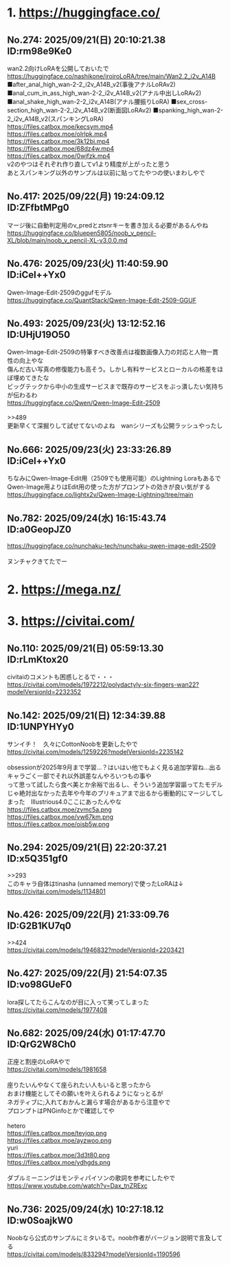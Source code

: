 # 1. https://huggingface.co/
## No.274:	2025/09/21(日) 20:10:21.38 ID:rm98e9Ke0
 wan2.2向けLoRAを公開しておいたで <br> <a href='https://huggingface.co/nashikone/iroiroLoRA/tree/main/Wan2.2_i2v_A14B'>https://huggingface.co/nashikone/iroiroLoRA/tree/main/Wan2.2_i2v_A14B</a> <br> ■after_anal_high_wan-2-2_i2v_A14B_v2(事後アナルLoRAv2) ■anal_cum_in_ass_high_wan-2-2_i2v_A14B_v2(アナル中出しLoRAv2) ■anal_shake_high_wan-2-2_i2v_A14B(アナル腰振りLoRA) ■sex_cross-section_high_wan-2-2_i2v_A14B_v2(断面図LoRAv2) ■spanking_high_wan-2-2_i2v_A14B_v2(スパンキングLoRA) <br> <a href='https://files.catbox.moe/kecsym.mp4'>https://files.catbox.moe/kecsym.mp4</a> <br> <a href='https://files.catbox.moe/olrlpk.mp4'>https://files.catbox.moe/olrlpk.mp4</a> <br> <a href='https://files.catbox.moe/3k12bi.mp4'>https://files.catbox.moe/3k12bi.mp4</a> <br> <a href='https://files.catbox.moe/68dz4w.mp4'>https://files.catbox.moe/68dz4w.mp4</a> <br> <a href='https://files.catbox.moe/0wjfzk.mp4'>https://files.catbox.moe/0wjfzk.mp4</a> <br> v2のやつはそれぞれ作り直してv1より精度が上がったと思う <br> あとスパンキング以外のサンプルは以前に貼ってたやつの使いまわしやで 
<br>

## No.417:	2025/09/22(月) 19:24:09.12 ID:ZFfbtMPg0
 マージ後に自動判定用のv_predとztsnrキーを書き加える必要があるんやね <br> <a href='https://huggingface.co/bluepen5805/noob_v_pencil-XL/blob/main/noob_v_pencil-XL-v3.0.0.md'>https://huggingface.co/bluepen5805/noob_v_pencil-XL/blob/main/noob_v_pencil-XL-v3.0.0.md</a> 
<br>

## No.476:	2025/09/23(火) 11:40:59.90 ID:iCel++Yx0
 Qwen-Image-Edit-2509のggufモデル <br> <a href='https://huggingface.co/QuantStack/Qwen-Image-Edit-2509-GGUF'>https://huggingface.co/QuantStack/Qwen-Image-Edit-2509-GGUF</a> 
<br>

## No.493:	2025/09/23(火) 13:12:52.16 ID:UHjU19O50
 Qwen-Image-Edit-2509の特筆すべき改善点は複数画像入力の対応と人物一貫性の向上やな <br> 傷んだ古い写真の修復能力も高そう。しかし有料サービスとローカルの格差をほぼ埋めてきたな <br> ビッグテックから中小の生成サービスまで既存のサービスをぶっ潰したい気持ちが伝わるわ <br> <a href='https://huggingface.co/Qwen/Qwen-Image-Edit-2509'>https://huggingface.co/Qwen/Qwen-Image-Edit-2509</a> <br>  <br> \>\>489 <br> 更新早くて深掘りして試せてないのよね　wanシリーズも公開ラッシュやったし 
<br>

## No.666:	2025/09/23(火) 23:33:26.89 ID:iCel++Yx0
 ちなみにQwen-Image-Edit用（2509でも使用可能）のLightning Loraもあるで <br> Qwen-Image用よりはEdit用の使った方がプロンプトの効きが良い気がする <br> <a href='https://huggingface.co/lightx2v/Qwen-Image-Lightning/tree/main'>https://huggingface.co/lightx2v/Qwen-Image-Lightning/tree/main</a> 
<br>

## No.782:	2025/09/24(水) 16:15:43.74 ID:a0GeopJZ0
 <a href='https://huggingface.co/nunchaku-tech/nunchaku-qwen-image-edit-2509'>https://huggingface.co/nunchaku-tech/nunchaku-qwen-image-edit-2509</a> <br>  <br> ヌンチャクきてたでー 
<br>

# 2. https://mega.nz/
# 3. https://civitai.com/
## No.110:	2025/09/21(日) 05:59:13.30 ID:rLmKtox20
 civitaiのコメントも困惑しとるで・・・ <br> <a href='https://civitai.com/models/1972212/polydactyly-six-fingers-wan22?modelVersionId=2232352'>https://civitai.com/models/1972212/polydactyly-six-fingers-wan22?modelVersionId=2232352</a> 
<br>

## No.142:	2025/09/21(日) 12:34:39.88 ID:1UNPYHYy0
 サンイチ！　久々にCottonNoobを更新したやで <br> <a href='https://civitai.com/models/1259226?modelVersionId=2235142'>https://civitai.com/models/1259226?modelVersionId=2235142</a> <br>  <br> obsessionが2025年9月まで学習…？はいはい他でもよく見る追加学習ね…出るキャラごく一部でそれ以外誤差なんやろいつもの事や <br> って思って試したら食べ美とか余裕で出るし、そういう追加学習謳ってたモデルじゃ絶対出なかった去年や今年のプリキュアまで出るから衝動的にマージしてしまった　Illustrious4.0ここにあったんやな <br> <a href='https://files.catbox.moe/zvmc5a.png'>https://files.catbox.moe/zvmc5a.png</a> <br> <a href='https://files.catbox.moe/vw67km.png'>https://files.catbox.moe/vw67km.png</a> <br> <a href='https://files.catbox.moe/oisb5w.png'>https://files.catbox.moe/oisb5w.png</a> 
<br>

## No.294:	2025/09/21(日) 22:20:37.21 ID:x5Q351gf0
 \>\>293 <br> このキャラ自体はtinasha \(unnamed memory\)で使ったLoRAは↓ <br> <a href='https://civitai.com/models/1134801'>https://civitai.com/models/1134801</a> 
<br>

## No.426:	2025/09/22(月) 21:33:09.76 ID:G2B1KU7q0
 \>\>424 <br> <a href='https://civitai.com/models/1946832?modelVersionId=2203421'>https://civitai.com/models/1946832?modelVersionId=2203421</a> 
<br>

## No.427:	2025/09/22(月) 21:54:07.35 ID:vo98GUeF0
 lora探してたらこんなのが目に入って笑ってしまった <br> <a href='https://civitai.com/models/1977408'>https://civitai.com/models/1977408</a> 
<br>

## No.682:	2025/09/24(水) 01:17:47.70 ID:QrG2W8Ch0
 正座と割座のLoRAやで <br> <a href='https://civitai.com/models/1981658'>https://civitai.com/models/1981658</a> <br>  <br> 座りたいんやなくて座られたい人もいると思ったから <br> おまけ機能としてその願いを叶えられるようになっとるが <br> ネガティブに;入れておかんと漏らす場合があるから注意やで <br> プロンプトはPNGinfoとかで確認してや <br>  <br> hetero <br> <a href='https://files.catbox.moe/tevjop.png'>https://files.catbox.moe/tevjop.png</a> <br> <a href='https://files.catbox.moe/ayzwoo.png'>https://files.catbox.moe/ayzwoo.png</a> <br> yuri <br> <a href='https://files.catbox.moe/3d3t80.png'>https://files.catbox.moe/3d3t80.png</a> <br> <a href='https://files.catbox.moe/ydhgds.png'>https://files.catbox.moe/ydhgds.png</a> <br>  <br> ダブルミーニングはモンティパイソンの歌詞を参考にしたやで <br> <a href='https://www.youtube.com/watch?v=Dax_tnZRExc'>https://www.youtube.com/watch?v=Dax_tnZRExc</a> 
<br>

## No.736:	2025/09/24(水) 10:27:18.12 ID:w0SoajkW0
 Noobなら公式のサンプルにミタいるで。noob作者がバージョン説明で言及してる <br> <a href='https://civitai.com/models/833294?modelVersionId=1190596'>https://civitai.com/models/833294?modelVersionId=1190596</a> 
<br>

